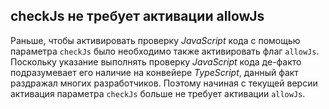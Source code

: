 ## checkJs не требует активации allowJs

Раньше, чтобы активировать проверку _JavaScript_ кода с помощью параметра `checkJs` было необходимо также активировать флаг `allowJs`. Поскольку указание выполнять проверку _JavaScript_ кода де-факто подразумевает его наличие на конвейере _TypeScript_, данный факт раздражал многих разработчиков. Поэтому начиная с текущей версии активация параметра `checkJs` больше не требует активации `allowJs`.
